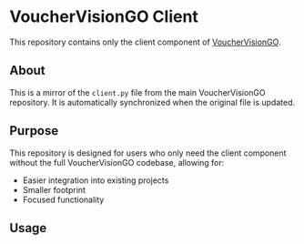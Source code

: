 # VoucherVisionGO Client

This repository contains only the client component of [VoucherVisionGO](https://github.com/Gene-Weaver/VoucherVisionGO).

## About

This is a mirror of the `client.py` file from the main VoucherVisionGO repository. It is automatically synchronized when the original file is updated.

## Purpose

This repository is designed for users who only need the client component without the full VoucherVisionGO codebase, allowing for:
- Easier integration into existing projects
- Smaller footprint
- Focused functionality

## Usage
